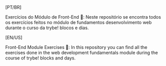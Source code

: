 [PT/BR]

Exercícios do Módulo de Front-End 🚀️:
Neste repositório se encontra todos os exercícios feitos no módulo de fundamentos desenvolvimento web durante o curso da trybe! blocos e dias.

[EN/US]

Front-End Module Exercises 🚀️:
In this repository you can find all the exercises done in the web development fundamentals module during the course of trybe! blocks and days.
